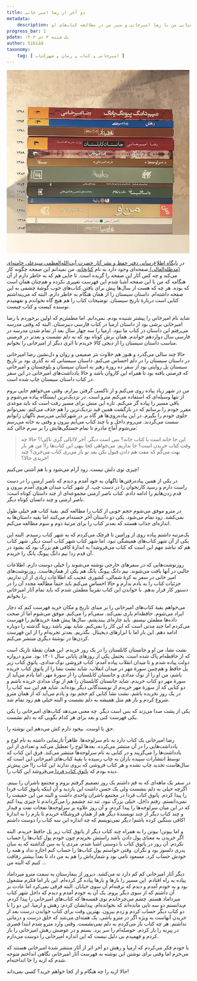 ```yaml
---
title: دو آخر از رضا امیر خانی
metadata:
    description: حکایت آشنایی من با رضا امیرخانی و سیر من در مطالعه کتاب‌های او
progress_bar: 1
pdate: یک شنبه ۳ دی ۱۴۰۲    
author: Sibiāā
taxonomy:
    tag: [ امیرخانی , کتاب , رمان , شهرکتاب ]
---
```

![همهٔ کتاب‌های امیرخانی](amirkhani.webp?classes=center&loading=lazy)

در [پايگاه اطلاع‌رسانی دفتر حفظ و نشر آثار حضرت آيت‌الله‌العظمی سيدعلی خامنه‌ای (مد‌ظله‌العالی) ](https://khamenei.ir ) صفحه‌ای وجود دارد به نام [کتابخانه](https://farsi.khamenei.ir/book-archive?nt=38&amp;oid=30). من نمیدانم این صفحه چگونه کار می‌کند و چه کس آثار این صفحه را گزیده است. تا جایی هم که به خاطر دارم از آن هنگامه که من با این صفحه آشنا شدم این فهرست تغییری نکرده و هم‌چنان همان است که بوده. هر چه که هست از سال‌ها پیش برای یافتن کتاب‌های خوب گوشهٔ چشمی به این صفحه داشته‌ام. داستان سیستان را از همان هنگام به خاطر دارم. البته که می‌پنداشتم کتابی است دربارهٔ تاریخ سیستان. توضیحات کتاب را هم هیچ گاه نخواندم و نفهمیدم نوسنده کیست و کتاب چیست.

شاید نام امیرخانی را پیشتر شنیده بودم. نمی‌دانم. اما مطمئن‌م که اولین برخوردم با رضا امیرخانی برشی بود از داستان ارمیا در کتاب فارسی دبیرستان. البته که وقتی مدرسه می‌رفتم این داستان در کتاب ما نبود. ارمیا را سه چهار سال بعد از تمام شدن مدرسه در فارسی سال دوازدهم خواندم. همان برش کوتاه بود که به دلم نشست و بعدتر در فرصتی مناسب داستان سیستان را از دیجی کالا خریدم تا اثری دیگر از امیرخانی را بخوانم. 

حالا چند سالی می‌گذرد و هنوز هم حلاوت نثر صمیمی و روان و دل‌نشین رضا امیرخانی در داستان سیستان را در دلم احساس می‌کنم. داستان سیستانی که نه گذری بود بر تاریخ سیستان بل روایتی بود از سفر ده روزهٔ رهبر به استان سیستان و بلوچستان و امیرخانی که فرصتی یافته بود تا همراه این کاروان باشد و حالا یادداشت‌های امیرخانی در این سفر در کتاب داستان سیستان چاپ شده است.

من در شهر زیاد پیاده روی می‌کنم و از تاکسی گرفتن بیزارم. وقتی می‌خواهم جایی بروم از تنها وسیله‌ای که استفاده می‌کنم مترو است. در نزدیک‌ترین ایستگاه پیاده می‌شوم و باقی مسیر را پیاده گز می‌کنم. تازه این منش برای مسیر رفت است که باید موعدی مقرر خودم را برسانم که در بازگشت همین قید نزدیک‌ترین را هم حذف می‌کنم. نمی‌توانم جلوی خودم را بگیرم. در این پیاده‌روی‌ها هر گاه بر در شهرکتابی می‌رسم ناگهان زانوانم سست می‌گردند. می‌روم داخل و با چند کتاب می‌آیم بیرون و وقتی به خانه می‌رسم می‌شوم آماج مادرم تا تمام خستگی‌هایش را بر سرم خالی کند:

> این جا خانه است یا کتاب خانه؟ بس است دیگر. آخر لاابالی گری تاکِی!؟ حالا چه وقت کتاب خریدن است؟ جا نداریم. می‌خواهی کجا بنهی این کتاب‌ها را! من هر بار بهت می‌گم که مفت هم دادن قبول نکن بعد تو باز می‌ری کتاب می‌خری؟ چند خریدی حالا؟!

چیزی توی دلش نیست. زود آرام می‌شود و با هم آشتی می‌کنیم!

در یکی از همین پیاده‌رفتن‌ها ناگهان به خود‌ آمدم و دیدم که ناصر ارمنی را در دست راست دارم و رسید کارتخوان را در دست چپ. از شهر کتاب میدان هروی آمدم بیرون و قدم زدن‌هایم را ادامه دادم. کتاب ناصر ارمنی مجموعه‌ای از چند داستان کوتاه است: ناصر ارمنی و چند داتسان کوتاه دیگر.

در مترو موفق می‌شوم حجم خوبی از کتاب را مطالعه کنم. بقیهٔ کتاب هم خیلی طول نمی‌کشد. زود تمام می‌شود. یکی دو داستان آخر خسته‌ام می‌کنند اما بقیه داستان‌ها به اندازه‌ای جذاب هستند که بعدتر کتاب را برای مرتبهٔ دوم و سوم مطالعه می‌کنم.

یک‌مرتبه داشتم پیاده روی از ورامین تا قرچک می‌کردم که به شهر کتاب رسیدم. البته این یکی از آن شهر کتاب‌های همیشگی نبود. اما شهر کتاب شهر کتاب است دیگر. شهر کتاب هم که نباشد مهم این است که کتاب می‌فروشد! به اندازهٔ کافی هم بزرگ بود که بشود در آن قدم زد! نیم دانگ پیونگ یانگ را خریدم. 

روزنوشت‌هایی که در سفرهای خارجی نوشته‌ می‌شوند را خیلی دوست دارم. اطلاعات جالبی در آنها یافت می‌شوند. نیم‌ دانگ پیونگ یانگ هم یکی از همان‌هاست. روزنوشت‌های امیر خانی در سفر به کرهٔ شمالی، کشوری عجیب که اطلاعات زیادی از آن نداریم. جزئیات کتاب را به یادم ندارم و حالا احساس می‌کنم باید حتماً مطالعه مجدد آن را در دستور کار قرار بدهم. با خواندن این کتاب تقریباً مطمئن شدم که باید تمام آثار امیرخانی را بخوانم. 

می‌خواهم بقیهٔ کتاب‌های امیرخانی را بر مبنای تاریخ و مکان خرید فهرست کنم که دچار ایراد می‌شوم. حافظه‌ام یاری نمی‌کند. سعی‌ام را می‌کنم. موفق می‌شوم اما از صحت داده‌ها مطمئن نیستم. باید چاره‌ای بیندیشم. سال‌ها پیش همهٔ خریدهایم را فهرست می‌کردم اما چند مدتی است که این کار را نمی‌کنم. شاید بهتر باشد رویهٔ گذشته را دوباره ادامه دهم. این بار اما با ابزارهای دیجیتال. بگذریم. بعدتر تجربه‌ام را از این فهرست کردن‌ها در نوشتهٔ دیگری منتشر می‌کنم.

نشت نشا، من او و جانستان کابلستان را در یک روز خریدم. این همان نقطه‌ٔ تاریک است که از حافظه‌ام پاک شده است. یحتمل یکی از روزهای پایانی سال ۱۴۰۱ بود. مترو دروازه دولت پیاده شدم و تا میدان انقلاب پیاده آمدم: کتاب فروشی نوک مدادی، پاتوق کتاب زیر پل حافظ و هم‌چنین سورهٔ مهر در میدان انقلاب. شاید نشت نشا را از پاتوق کتاب خریده باشم، من او را از نوک مدادی و جانستان کابلستان را از سورهٔ مهر. اما یادم می‌آید از سورهٔ مهر دو کتاب خریدم. شاید جانستان کابلستان را هم از نوک مدادی خریده باشم و دو کتابی که از سورهٔ مهر خریدم از نویسندگانی دیگر بوده‌اند. شاید هم این سه کتاب را در یک روز نخریده باشم. نشت نشا کتابی کم حجم بود و یادم می‌آید که از همان مترو شروع کردم و باز هم مثل همیشه به دلم نشست و البته خیلی هم زود تمام شد.

یکی از پشت صدا می‌زند که بس است دیگر. چه معنی می‌دهد کتاب‌های امیرخانی را یکی یکی فهرست کنی و بعد برای هر کدام بگویی که به دلم نشست. 

حق با اوست. بیخود دارم کش می‌دهم این نوشته را.

رضا امیرخانی یک کتاب دارد به نام سرلوحه‌ها. ظاهراً تارنمایی داشته به نام لوح و یادداشت‌هایی را در آن منتشر می‌کرده. بعدها لوح را تعطیل می‌کند و تعدادی از این یادداشت‌ها را می‌گزیند و در کتابی به نام سرلوحه‌ها منتشر می‌کند. فرق این کتاب که توسط انتشارات سپیده باران به چاپ رسیده با بقیهٔ کتاب‌های امیرخانی این است که سال‌هاست تجدید چاپ نشده و هر کتاب فروشی که بروی ندارند این کتاب را! من پیش‌تر دیده بودم که [پاتوق کتاب فردا ](https://bookroom.ir/book/3024/سرلوحه-ها-یادداشت-های-پراکنده-سال-های-81-تا-84) می‌فروشد این کتاب را. 

در سفر یک ماهه‌ای که به قم داشتم یک روز تصمیم گرفتم بروم و مجتمع ناشران را ببینم. اگرچه خیلی به دلم ننشست ولی یک حسن داشت این بازدید و آن اینکه پاتوق کتاب فردا را پیدا کردم. پاتوق کتاب فردا در مجتمع ناشران واحدی داشت و البته من این حقیقت را نمی‌دانستم. رفتم داخل. خیلی بزرگ نبود. تند تند چشمم را می‌گرداندم تا چیزی پیدا کنم که در این میان سرلوحه‌ها را پیدا کردم. و آن روز علاوه بر سرلوحه‌ها نفحات نفت و قیدار و چند کتاب دیگر از چند نویسندهٔ دیگر هم از همان فروشگاه خریدم تا بارم را به اندازهٔ کافی سنگین کرده باشم! دیگر نمی‌نویسم که چه اندازه این سه کتاب را دوست داشتم!

و اما بیوتن! بیوتن را به همراه چند کتاب دیگر از پاتوق کتاب زیر پل حافظ خریدم. البته اگر خریدن به معنای پول دادن باشد راستش نخریدم چون خودم پول کتاب‌ها را حساب نکردم. آن روز در پاتوق کتاب با دوستی آشنا شدم، مردی پا به سن گذاشته که به سان پدری دلسوز بود و نگران. وقتی خواستم پول کتاب‌ها را حساب کنم اجازه نداد و همه را خودش حساب کرد. مسعود نامی بود و شماره‌اش را هم به من داد تا بعداً بیشتر رفاقت کنیم که البته من ...

دیگر آثار امیرخانی کم کم دارد ته می‌کشد. دیروز از بیمارستان به سمت مترو میرداماد پیاده به راه افتادم. این مسیر را بارها و بارها پیاده گز کرده‌ام. این بار اما فکرم مشغول بود و به خودم آمدم و دیدم که نرفته‌ام آن سوی خیابان. البته فرقی نمی‌کرد اما عادت بر آن داشتم که از سوی دیگر بروم. یک آن به خودم آمدم و دیدم که داخل شهر کتاب میرداماد هستم. چشم می‌چرخاندم توی قفسه‌ها که کتاب‌های امیرخانی را پیدا کردم. م‌یدانستم دو سه تایی مانده‌اند که نخوانده‌ام. پیدایشان کردم: رهش و ارمیا. این دو را با دو کتاب دیگر حساب کردم و زدم بیرون. بهترین وقت برای کتاب خواندن درست بعد از خریدن آنهاست به ویژه اگر در مترو باشی. یک هفته‌ای می‌شد که خلق درست و درمانی نداشتم. هر چه کتاب باز می‌کردم به دلم نمی‌نشست. وقتی وارد مترو شدم ابتدا قصری در پیرِنه را باز کردم. حوصله‌ام را سر برد. بستم و در عوضش رهش امیرخانی را باز کردم و فهمیدم بی دلیل نیست که این اندازه امیرخانی را دوست می‌دارم.

با خودم فکر می‌کردم که ارمیا و رهش دو آخر اثر از آثار منتشر شدهٔ امیرخانی هستند که می‌خرم اما وقتی برای نوشتن این نوشته به فهرست آثار امیرخانی نگاهی انداختم متوجه شدم که ازبه را جا انداخته‌ام.

حالا ازبه را چه هنگام و از کجا خواهم خرید؟ کسی نمی‌داند!
